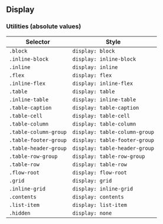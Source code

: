 ## Display

### Utilities (absolute values)

| Selector              | Style                         |
| --------------------- | ----------------------------- |
| `.block`              | `display: block`              |
| `.inline-block`       | `display: inline-block`       |
| `.inline`             | `display: inline`             |
| `.flex`               | `display: flex`               |
| `.inline-flex`        | `display: inline-flex`        |
| `.table`              | `display: table`              |
| `.inline-table`       | `display: inline-table`       |
| `.table-caption`      | `display: table-caption`      |
| `.table-cell`         | `display: table-cell`         |
| `.table-column`       | `display: table-column`       |
| `.table-column-group` | `display: table-column-group` |
| `.table-footer-group` | `display: table-footer-group` |
| `.table-header-group` | `display: table-header-group` |
| `.table-row-group`    | `display: table-row-group`    |
| `.table-row`          | `display: table-row`          |
| `.flow-root`          | `display: flow-root`          |
| `.grid`               | `display: grid`               |
| `.inline-grid`        | `display: inline-grid`        |
| `.contents`           | `display: contents`           |
| `.list-item`          | `display: list-item`          |
| `.hidden`             | `display: none`               |
